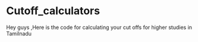 # Cutoff_calculators
Hey guys ,Here is the code for  calculating your  cut offs for higher studies in Tamilnadu
